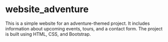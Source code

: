 # website_adventure
This is a simple website for an adventure-themed project. It includes information about upcoming events, tours, and a contact form. The project is built using HTML, CSS, and Bootstrap.
